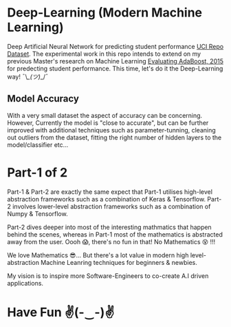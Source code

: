 # Deep-Learning (Modern Machine Learning)
Deep Artificial Neural Network for predicting student performance [UCI Repo Dataset](https://archive.ics.uci.edu/ml/datasets/Student+Performance?ref=datanews.io). The experimental work in this repo intends to extend on my previous Master's research on Machine Learning [Evaluating AdaBoost, 2015](http://kudzai.xyz/download/Kudzai_Huni_-_Final_Version.pdf) for predecting student performance. This time, let's do it the Deep-Learning way!   ¯\\_\_(ツ)_\_/¯

## Model Accuracy
With a very small dataset the aspect of accuracy can be concerning. However, Currently the model is "close to accurate", but can be further improved with additional techniques such as parameter-tunning, cleaning out outliers from the dataset, fitting the right number of hidden layers to the model/classifier etc...

# Part-1 of 2
Part-1 & Part-2 are exactly the same expect that Part-1 utilises high-level abstraction frameworks such as a combination of Keras & Tensorflow. Part-2 involves lower-level abstraction frameworks such as a combination of Numpy & Tensorflow.

Part-2 dives deeper into most of the interesting mathmatics that happen behind the scenes, whereas in Part-1 most of the mathematics is abstracted away from the user. Oooh 😱, there's no fun in that! No Mathematics 😵 !!!

We love Mathematics 😎... But there's a lot value in modern high level-abstraction Machine Leanring techniques for beginners & newbies.

My vision is to inspire more Software-Engineers to co-create A.I driven applications.

# Have Fun ✌(-‿-)✌ 
